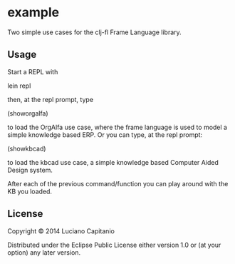 # example

Two simple use cases for the clj-fl Frame Language library.

## Usage

Start a REPL with

lein repl

then, at the repl prompt, type

(showorgalfa)

to load the OrgAlfa use case, where the frame language is used to model a simple knowledge based ERP.
Or you can type, at the repl prompt:

(showkbcad)

to load the kbcad use case, a simple knowledge based Computer Aided Design system.

After each of the previous command/function you can play around with the KB you loaded.

## License

Copyright © 2014 Luciano Capitanio

Distributed under the Eclipse Public License either version 1.0 or (at
your option) any later version.
